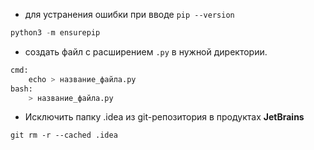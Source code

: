 - для устранения ошибки при вводе `pip --version`

```py
python3 -m ensurepip
```

- создать файл с расширением `.py` в нужной директории.

```python
cmd:
    echo > название_файла.py
bash:
    > название_файла.py
```

- Исключить папку .idea из git-репозитория в продуктах **JetBrains**

```git
git rm -r --cached .idea
```
